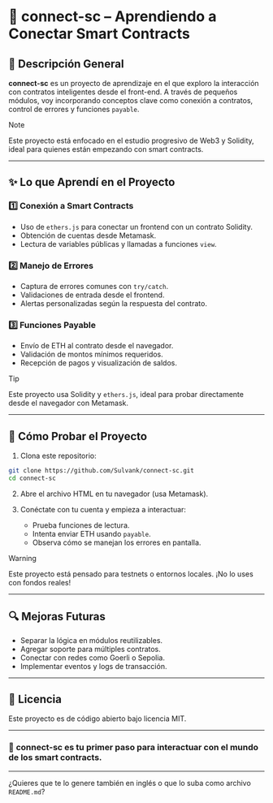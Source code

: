 # **🔗 connect-sc – Aprendiendo a Conectar Smart Contracts**

## **📝 Descripción General**

**connect-sc** es un proyecto de aprendizaje en el que exploro la interacción con contratos inteligentes desde el front-end. A través de pequeños módulos, voy incorporando conceptos clave como conexión a contratos, control de errores y funciones `payable`.

> [!NOTE]  
> Este proyecto está enfocado en el estudio progresivo de Web3 y Solidity, ideal para quienes están empezando con smart contracts.

---

## **✨ Lo que Aprendí en el Proyecto**

### **1️⃣ Conexión a Smart Contracts**
- Uso de `ethers.js` para conectar un frontend con un contrato Solidity.
- Obtención de cuentas desde Metamask.
- Lectura de variables públicas y llamadas a funciones `view`.

### **2️⃣ Manejo de Errores**
- Captura de errores comunes con `try/catch`.
- Validaciones de entrada desde el frontend.
- Alertas personalizadas según la respuesta del contrato.

### **3️⃣ Funciones Payable**
- Envío de ETH al contrato desde el navegador.
- Validación de montos mínimos requeridos.
- Recepción de pagos y visualización de saldos.

> [!TIP]  
> Este proyecto usa Solidity y `ethers.js`, ideal para probar directamente desde el navegador con Metamask.

---

## **🚀 Cómo Probar el Proyecto**

1. Clona este repositorio:
```bash
git clone https://github.com/Sulvank/connect-sc.git
cd connect-sc
```

2. Abre el archivo HTML en tu navegador (usa Metamask).

3. Conéctate con tu cuenta y empieza a interactuar:
   - Prueba funciones de lectura.
   - Intenta enviar ETH usando `payable`.
   - Observa cómo se manejan los errores en pantalla.

> [!WARNING]  
> Este proyecto está pensado para testnets o entornos locales. ¡No lo uses con fondos reales!

---

## **🔍 Mejoras Futuras**

- Separar la lógica en módulos reutilizables.
- Agregar soporte para múltiples contratos.
- Conectar con redes como Goerli o Sepolia.
- Implementar eventos y logs de transacción.

---

## **📜 Licencia**

Este proyecto es de código abierto bajo licencia MIT.

---

### 🚀 **connect-sc es tu primer paso para interactuar con el mundo de los smart contracts.**

---

¿Quieres que te lo genere también en inglés o que lo suba como archivo `README.md`?